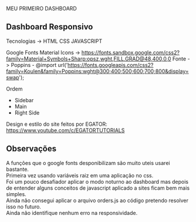 MEU PRIMEIRO DASHBOARD

Dashboard Responsivo
-----------------------------------------------------------------------------------------------------------------------------------------

 Tecnologias -> HTML CSS JAVASCRIPT
 
 Google Fonts 
 Material Icons ->  https://fonts.sandbox.google.com/css2?family=Material+Symbols+Sharp:opsz,wght,FILL,GRAD@48,400,0,0
 Fonte -> Poppins -  @import url('https://fonts.googleapis.com/css2?family=Koulen&family=Poppins:wght@300;400;500;600;700;800&display=swap');
 
 Ordem
* Sidebar
* Main
* Right Side
 
 Design e estilo do site feitos por EGATOR:
 https://www.youtube.com/c/EGATORTUTORIALS
 
 
 Observações
 ---------------------------------------------------------------------------------------------------------------------------------------------
A funções que o google fonts desponibilizam são muito uteis usarei bastante. </br>
Primeira vez usando variáveis raiz em uma aplicação no css. </br>
Foi um pouco desafiador aplicar o modo noturno ao dashboard mas depois de entender alguns
conceitos de javascript aplicado a sites ficam bem mais simples. </br>
Ainda não consegui aplicar o arquivo orders.js ao código pretendo resolver isso no futuro. </br>
Ainda não identifique nenhum erro na responsividade. </br>
 
